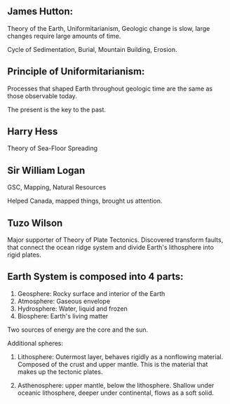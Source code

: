 ## James Hutton:

Theory of the Earth, Uniformitarianism, Geologic change is slow, large changes require large amounts of time.

Cycle of Sedimentation, Burial, Mountain Building, Erosion.

## Principle of Uniformitarianism:

Processes that shaped Earth throughout geologic time are the same as those observable today.

The present is the key to the past.

## Harry Hess

Theory of Sea-Floor Spreading

## Sir William Logan

GSC, Mapping, Natural Resources

Helped Canada, mapped things, brought us attention.

## Tuzo Wilson

Major supporter of Theory of Plate Tectonics. Discovered transform faults, that connect the ocean ridge system and divide Earth's lithosphere into rigid plates.

## Earth System is composed into 4 parts:

1. Geosphere: Rocky surface and interior of the Earth
2. Atmosphere: Gaseous envelope
3. Hydrosphere: Water, liquid and frozen
4. Biosphere: Earth's living matter

Two sources of energy are the core and the sun.

Additional spheres:

1. Lithosphere: Outermost layer, behaves rigidly as a nonflowing material. Composed of the crust and upper mantle. This is the material that makes up the tectonic plates.

2. Asthenosphere: upper mantle, below the lithosphere. Shallow under oceanic lithosphere, deeper under continental, flows as a soft solid.
